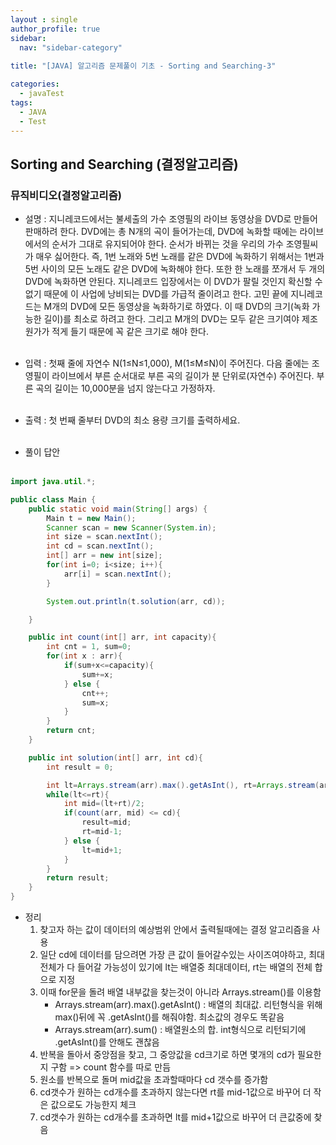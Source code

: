 ```yaml
---
layout : single
author_profile: true
sidebar: 
  nav: "sidebar-category"
  
title: "[JAVA] 알고리즘 문제풀이 기초 - Sorting and Searching-3"

categories:
  - javaTest
tags:
  - JAVA
  - Test
---
```


## Sorting and Searching (결정알고리즘)

### 뮤직비디오(결정알고리즘)

- 설명 : 지니레코드에서는 불세출의 가수 조영필의 라이브 동영상을 DVD로 만들어 판매하려 한다. DVD에는 총 N개의 곡이 들어가는데, DVD에 녹화할 때에는 라이브에서의 순서가 그대로 유지되어야 한다. 순서가 바뀌는 것을 우리의 가수 조영필씨가 매우 싫어한다. 즉, 1번 노래와 5번 노래를 같은 DVD에 녹화하기 위해서는 1번과 5번 사이의 모든 노래도 같은 DVD에 녹화해야 한다. 또한 한 노래를 쪼개서 두 개의 DVD에 녹화하면 안된다. 지니레코드 입장에서는 이 DVD가 팔릴 것인지 확신할 수 없기 때문에 이 사업에 낭비되는 DVD를 가급적 줄이려고 한다. 고민 끝에 지니레코드는 M개의 DVD에 모든 동영상을 녹화하기로 하였다. 이 때 DVD의 크기(녹화 가능한 길이)를 최소로 하려고 한다. 그리고 M개의 DVD는 모두 같은 크기여야 제조원가가 적게 들기 때문에 꼭 같은 크기로 해야 한다.<br><br>

- 입력 : 첫째 줄에 자연수 N(1≤N≤1,000), M(1≤M≤N)이 주어진다. 다음 줄에는 조영필이 라이브에서 부른 순서대로 부른 곡의 길이가 분 단위로(자연수) 주어진다. 부른 곡의 길이는 10,000분을 넘지 않는다고 가정하자.  <br><br>

- 출력 : 첫 번째 줄부터 DVD의 최소 용량 크기를 출력하세요.<br><br>

- 풀이 답안<br><br>

``` java
import java.util.*;

public class Main {
    public static void main(String[] args) {
        Main t = new Main();
        Scanner scan = new Scanner(System.in);
        int size = scan.nextInt();
        int cd = scan.nextInt();
        int[] arr = new int[size];
        for(int i=0; i<size; i++){
            arr[i] = scan.nextInt();
        }

        System.out.println(t.solution(arr, cd));

    }

    public int count(int[] arr, int capacity){
        int cnt = 1, sum=0;
        for(int x : arr){
            if(sum+x<=capacity){
                sum+=x;
            } else {
                cnt++;
                sum=x;
            }
        }
        return cnt;
    }

    public int solution(int[] arr, int cd){
        int result = 0;

        int lt=Arrays.stream(arr).max().getAsInt(), rt=Arrays.stream(arr).sum();
        while(lt<=rt){
            int mid=(lt+rt)/2;
            if(count(arr, mid) <= cd){
                result=mid;
                rt=mid-1;
            } else {
                lt=mid+1;
            }
        }
        return result;
    }
}
```

- 정리<br>
	1. 찾고자 하는 값이 데이터의 예상범위 안에서 출력될때에는 결정 알고리즘을 사용<br>
	2. 일단 cd에 데이터를 담으려면 가장 큰 값이 들어갈수있는 사이즈여야하고, 최대 전체가 다 들어갈 가능성이 있기에 lt는 배열중 최대데이터, rt는 배열의 전체 합으로 지정<br>
	3. 이때 for문을 돌려 배열 내부값을 찾는것이 아니라 Arrays.stream()를 이용함<br>
		- Arrays.stream(arr).max().getAsInt() : 배열의 최대값. 리턴형식을 위해 max()뒤에 꼭 .getAsInt()를 해줘야함. 최소값의 경우도 똑같음<br>
		- Arrays.stream(arr).sum() : 배열원소의 합. int형식으로 리턴되기에 .getAsInt()를 안해도 괜찮음<br>
	4. 반복을 돌아서 중앙점을 찾고, 그 중앙값을 cd크기로 하면 몇개의 cd가 필요한지 구함 => count 함수를 따로 만듬<br>
	5. 원소를 반복으로 돌며 mid값을 초과할때마다 cd 갯수를 증가함<br>
	6. cd갯수가 원하는 cd개수를 초과하지 않는다면 rt를 mid-1값으로 바꾸어 더 작은 값으로도 가능한지 체크<br>
	7. cd갯수가 원하는 cd개수를 초과하면 lt를 mid+1값으로 바꾸어 더 큰값중에 찾음<br><br>
